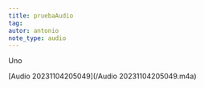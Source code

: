 ```yaml
---
title: pruebaAudio
tag:
autor: antonio
note_type: audio
---
```


Uno

[Audio 20231104205049](/Audio 20231104205049.m4a)
